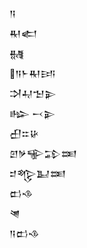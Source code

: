 <div class='block'>
<div class='line'>𒀀</div>
<div class='line'>𒊑𒅗</div>
<div class='line'>𒉆</div>
<div class='line'>𒀀𒈨𒊑𒅀</div>
<div class='line'>𒋫𒄷𒈠𒉌</div>
<div class='line'>𒈗 𒁁𒉌</div>
<div class='line'>𒌷𒇹𒄩</div>
<div class='line'>𒇻𒃻𒊍𒁉𒌅</div>
<div class='line'>𒄑𒈜𒆏𒌅</div>
<div class='line'>𒆗𒈾</div>
<div class='line'>𒇴</div>
<div class='line'>𒀀𒆗𒈾</div>
</div>